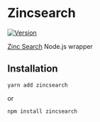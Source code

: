 # Zincsearch

[![Version](https://img.shields.io/npm/v/zincsearch.svg)](https://www.npmjs.com/package/zincsearch)

[Zinc Search](https://docs.zinclabs.io) Node.js wrapper

## Installation

```
yarn add zincsearch
```

or

```
npm install zincsearch
```
